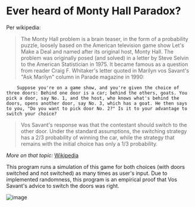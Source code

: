 # Ever heard of Monty Hall Paradox?

Per wikipedia:
>The Monty Hall problem is a brain teaser, in the form of a probability puzzle, loosely based on the American television game show Let's Make a Deal and named after its original host, Monty Hall. The problem was originally posed (and solved) in a letter by Steve Selvin to the American Statistician in 1975. It became famous as a question from reader Craig F. Whitaker's letter quoted in Marilyn vos Savant's "Ask Marilyn" column in Parade magazine in 1990:

        Suppose you're on a game show, and you're given the choice of three doors: Behind one door is a car; behind the others, goats. You pick a door, say No. 1, and the host, who knows what's behind the doors, opens another door, say No. 3, which has a goat. He then says to you, "Do you want to pick door No. 2?" Is it to your advantage to switch your choice?

>Vos Savant's response was that the contestant should switch to the other door. Under the standard assumptions, the switching strategy has a 2/3
 probability of winning the car, while the strategy that remains with the initial choice has only a 1/3
    probability.



_More on that topic:_ [Wikipedia](https://en.wikipedia.org/wiki/Monty_Hall_problem) 



This program runs a simulation of this game for both choices (with doors switched and not switched) as many times as user's input. 
Due to implemented randomness, this program is an empirical proof that Vos Savant's advice to switch the doors was right.

![image](https://i.imgur.com/P3GcCip.png)
